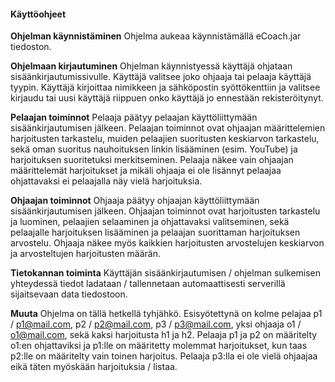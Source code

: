 #### Käyttöohjeet

**Ohjelman käynnistäminen**
Ohjelma aukeaa käynnistämällä eCoach.jar tiedoston. 

**Ohjelmaan kirjautuminen**
Ohjelman käynnistyessä käyttäjä ohjataan sisäänkirjautumissivulle. Käyttäjä valitsee joko ohjaaja tai pelaaja käyttäjä tyypin. Käyttäjä kirjoittaa nimikkeen ja sähköpostin syöttökenttiin ja valitsee kirjaudu tai uusi käyttäjä riippuen onko käyttäjä jo ennestään rekisteröitynyt.

**Pelaajan toiminnot**
Pelaaja päätyy pelaajan käyttöliittymään sisäänkirjautumisen jälkeen. Pelaajan toiminnot ovat ohjaajan määrittelemien harjoitusten tarkastelu, muiden pelaajien suoritusten keskiarvon tarkastelu, sekä oman suoritus nauhoituksen linkin lisääminen (esim. YouTube) ja harjoituksen suoritetuksi merkitseminen. Pelaaja näkee vain ohjaajan määrittelemät harjoitukset ja mikäli ohjaaja ei ole lisännyt pelaajaa ohjattavaksi ei pelaajalla näy vielä harjoituksia. 

**Ohjaajan toiminnot**
Ohjaaja päätyy ohjaajan käyttöliittymään sisäänkirjautumisen jälkeen. Ohjaajan toiminnot ovat harjoitusten tarkastelu ja luominen, pelaajien selaaminen ja ohjattavaksi valitseminen, sekä pelaajalle harjoituksen lisääminen ja pelaajan suorittaman harjoituksen arvostelu. Ohjaaja näkee myös kaikkien harjoitusten arvostelujen keskiarvon ja arvosteltujen harjoitusten määrän.

**Tietokannan toiminta**
Käyttäjän sisäänkirjautumisen / ohjelman sulkemisen yhteydessä tiedot ladataan / tallennetaan automaattisesti serverillä sijaitsevaan data tiedostoon.

**Muuta**
Ohjelma on tällä hetkellä tyhjähkö. Esisyötettynä on kolme pelajaa p1 / p1@mail.com, p2 / p2@mail.com, p3 / p3@mail.com, yksi ohjaaja o1 / o1@mail.com, sekä kaksi harjoitusta h1 ja h2. Pelaaja p1 ja p2 on määritelty o1:en ohjattaviksi ja p1:lle on määritetty molemmat harjoitukset, kun taas p2:lle on määritelty vain toinen harjoitus. Pelaaja p3:lla ei ole vielä ohjaajaa eikä täten myöskään harjoituksia / listaa.
